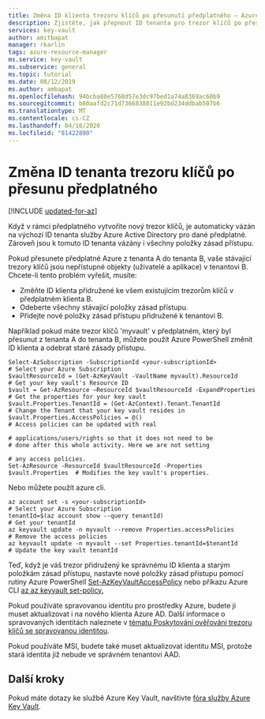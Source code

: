 ```yaml
---
title: Změna ID klienta trezoru klíčů po přesunutí předplatného – Azure Key Vault | Dokumenty společnosti Microsoft
description: Zjistěte, jak přepnout ID tenanta pro trezor klíčů po přesunu předplatného na jiného tenanta
services: key-vault
author: amitbapat
manager: rkarlin
tags: azure-resource-manager
ms.service: key-vault
ms.subservice: general
ms.topic: tutorial
ms.date: 08/12/2019
ms.author: ambapat
ms.openlocfilehash: 94bcba80e5768d57e3dc97bed1a74a8369ac60b9
ms.sourcegitcommit: b80aafd2c71d7366838811e92bd234ddbab507b6
ms.translationtype: MT
ms.contentlocale: cs-CZ
ms.lasthandoff: 04/16/2020
ms.locfileid: "81422890"
---
```

# <a name="change-a-key-vault-tenant-id-after-a-subscription-move"></a>Změna ID tenanta trezoru klíčů po přesunu předplatného

[!INCLUDE [updated-for-az](../../../includes/updated-for-az.md)]


Když v rámci předplatného vytvoříte nový trezor klíčů, je automaticky vázán na výchozí ID tenanta služby Azure Active Directory pro dané předplatné. Zároveň jsou k tomuto ID tenanta vázány i všechny položky zásad přístupu. 

Pokud přesunete předplatné Azure z tenanta A do tenanta B, vaše stávající trezory klíčů jsou nepřístupné objekty (uživatelé a aplikace) v tenantovi B. Chcete-li tento problém vyřešit, musíte:

* Změňte ID klienta přidružené ke všem existujícím trezorům klíčů v předplatném klienta B.
* Odeberte všechny stávající položky zásad přístupu.
* Přidejte nové položky zásad přístupu přidružené k tenantovi B.

Například pokud máte trezor klíčů 'myvault' v předplatném, který byl přesunut z tenanta A do tenanta B, můžete použít Azure PowerShell změnit ID klienta a odebrat staré zásady přístupu.

```azurepowershell
Select-AzSubscription -SubscriptionId <your-subscriptionId>                # Select your Azure Subscription
$vaultResourceId = (Get-AzKeyVault -VaultName myvault).ResourceId          # Get your key vault's Resource ID 
$vault = Get-AzResource –ResourceId $vaultResourceId -ExpandProperties     # Get the properties for your key vault
$vault.Properties.TenantId = (Get-AzContext).Tenant.TenantId               # Change the Tenant that your key vault resides in
$vault.Properties.AccessPolicies = @()                                     # Access policies can be updated with real
                                                                           # applications/users/rights so that it does not need to be                             # done after this whole activity. Here we are not setting 
                                                                           # any access policies. 
Set-AzResource -ResourceId $vaultResourceId -Properties $vault.Properties  # Modifies the key vault's properties.
````

Nebo můžete použít azure cli.

```azurecli
az account set -s <your-subscriptionId>                                    # Select your Azure Subscription
tenantId=$(az account show --query tenantId)                               # Get your tenantId
az keyvault update -n myvault --remove Properties.accessPolicies           # Remove the access policies
az keyvault update -n myvault --set Properties.tenantId=$tenantId          # Update the key vault tenantId
```

Teď, když je váš trezor přidružený ke správnému ID klienta a starým položkám zásad přístupu, nastavte nové položky zásad přístupu pomocí rutiny Azure PowerShell [Set-AzKeyVaultAccessPolicy](/powershell/module/az.keyvault/Set-azKeyVaultAccessPolicy) nebo příkazu Azure CLI [az az keyvault set-policy.](/cli/azure/keyvault?view=azure-cli-latest#az-keyvault-set-policy)

Pokud používáte spravovanou identitu pro prostředky Azure, budete ji muset aktualizovat i na nového klienta Azure AD. Další informace o spravovaných identitách naleznete v [tématu Poskytování ověřování trezoru klíčů se spravovanou identitou](managed-identity.md).


Pokud používáte MSI, budete také muset aktualizovat identitu MSI, protože stará identita již nebude ve správném tenantovi AAD.

## <a name="next-steps"></a>Další kroky

Pokud máte dotazy ke službě Azure Key Vault, navštivte [fóra služby Azure Key Vault](https://social.msdn.microsoft.com/forums/azure/home?forum=AzureKeyVault).
